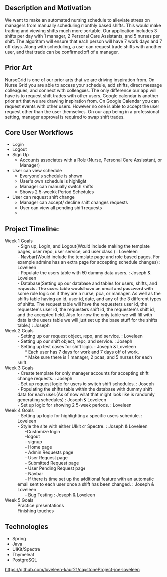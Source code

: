 ## Description and Motivation
We want to make an automated nursing schedule to alleviate stress on managers from manually scheduling monthly based shifts. This would make trading and viewing shifts
much more portable. Our application includes 3 shifts per day with 1 manager, 2 Personal Care Assistants, and 5 nurses per shift. The algorithm will ensure that each person will 
have 7 work days and 7 off days. Along with scheduling, a user can request trade shifts with another user, and that trade can be confirmed off of a manager. 


## Prior Art
NurseGrid is one of our prior arts that we are driving inspiration from. On Nurse Grid you are able to access your schedule, add shifts, direct message colleagues,
and connect with colleagues. The only difference our app will have is to request shift trades with other users. Google calendar is another prior art that we are 
drawing inspiration from. On Google Calendar you can request events with other users. However no one is able to accept the user request other than the user themselves.
On our app being in a professional setting, manager approval is required to swap shift trades.


## Core User Workflows
- Login 
- Logout
- Sign Up
  - Accounts associates with a Role (Nurse, Personal Care Assisstant, or Manager)
- User can view schedule
  - Everyone's schedule is shown
  - User's own schedule is highlight
  - Manager can manually switch shifts
  - Shows 2 5-weekk Period Schedules
- User can request shift change
  - Manager can accept/ decline shift changes requests
  - User can view all pending shift requests
  -


## Project Timeline:

<dl>
<dt> Week 1 Goals
<dd>- Sign up, Login, and Logout(Would include making the template pages, user repo, user service, and user class.) : Loveleen
<dd>- Navbar(Would include the template page and role based pages. For example admins has an extra page for accepting schedule changes) : Loveleen
<dd>- Populate the users table with 50 dummy data users. : Joseph & Loveleen
<dd>- Database(Setting up our database and tables for users, shifts, and requests. The users table would have an email and 
  password with some role logic on if they are a nurse, pca, or manager. As well as the shifts table having an id, user id, date, and any of the 3 
  different types of shifts. The request table will have the requesters user id, the requestee's user id, the requesters shift id, the requestee's shift id, and the accepted field. Also for now the only table we will fill with data is the users table we will just set up the base stuff for the shifts table.) : Joseph
  

<dt> Week 2 Goals
<dd>- Setting up our request object, repo, and service. : Loveleen
<dd>- Setting up our shift object, repo, and service. : Joseph
<dd>- Setting up test cases for shift logic. : Joseph & Loveleen 
<dd>&nbsp;&nbsp;&nbsp;&nbsp;&nbsp;&nbsp;* Each user has 7 days for work and 7 days off of work.
<dd>&nbsp;&nbsp;&nbsp;&nbsp;&nbsp;&nbsp;* Make sure there is 1 manager, 2 pcas, and 5 nurses for each shift.
  

<dt> Week 3 Goals
<dd>- Create template for only manager accounts for accepting shift change requests. : Joseph
<dd>- Set up request logic for users to switch shift schedules. : Joseph
<dd>- Populating the shifts table within the database with dummy shift data for each user.(As of now what that might look like is randomly generating schedules)
  : Joseph & Loveleen
<dd>- Set up logic for showing 2 5-week periods. : Loveleen


<dt> Week 4 Goals
  <dd>- Setting up logic for highlighting a specific users schedule. : Loveleen
  <dd>- Style the site with either UIkit or Spectre. : Joseph & Loveleen
      <dd>&nbsp;&nbsp;&nbsp;&nbsp;&nbsp;&nbsp;-Customize login
      <dd>&nbsp;&nbsp;&nbsp;&nbsp;&nbsp;&nbsp;-logout
      <dd>&nbsp;&nbsp;&nbsp;&nbsp;&nbsp;&nbsp;- signup
      <dd>&nbsp;&nbsp;&nbsp;&nbsp;&nbsp;&nbsp;- Home page
      <dd>&nbsp;&nbsp;&nbsp;&nbsp;&nbsp;&nbsp;- Admin Requests page
      <dd>&nbsp;&nbsp;&nbsp;&nbsp;&nbsp;&nbsp;- User Request page
      <dd>&nbsp;&nbsp;&nbsp;&nbsp;&nbsp;&nbsp;- Submitted Request page
      <dd>&nbsp;&nbsp;&nbsp;&nbsp;&nbsp;&nbsp;- User Pending Request page
      <dd>&nbsp;&nbsp;&nbsp;&nbsp;&nbsp;&nbsp;- Navbar     
      <dd>&nbsp;&nbsp;&nbsp;&nbsp;&nbsp;&nbsp;- If there is time set up the additional feature with an automatic email sent to each user once a shift has been changed. : Joseph & Loveleen
      <dd>&nbsp;&nbsp;&nbsp;&nbsp;&nbsp;&nbsp;- Bug Testing : Joseph & Loveleen


<dt> Week 5 Goals
<dd> Practice presentations
<dd> Finishing touches
</dl>

## Technologies
- Spring
- Java
- UIKit/Spectre
- Thymeleaf
- PostgreSQL

https://github.com/loveleen-kaur21/capstoneProject-joe-loveleen
